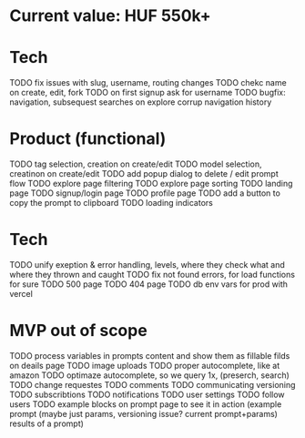 # Current value: HUF 550k+

# Tech
TODO fix issues with slug, username, routing changes
TODO chekc name on create, edit, fork
TODO on first signup ask for username
TODO bugfix: navigation, subsequest searches on explore corrup navigation history

# Product (functional)
TODO tag selection, creation on create/edit
TODO model selection, creatinon on create/edit
TODO add popup dialog to delete / edit prompt flow
TODO explore page filtering
TODO explore page sorting
TODO landing page
TODO signup/login page
TODO profile page
TODO add a button to copy the prompt to clipboard
TODO loading indicators

# Tech
TODO unify exeption & error handling, levels, where they check what and where they thrown and caught
TODO fix not found errors, for load functions for sure
TODO 500 page
TODO 404 page
TODO db env vars for prod with vercel















# MVP out of scope
TODO process variables in prompts content and show them as fillable filds on deails page
TODO image uploads
TODO proper autocomplete, like at amazon
TODO optimaze autocomplete, so we query 1x, (preserch, search)
TODO change requestes
TODO comments
TODO communicating versioning
TODO subscribtions
TODO notifications
TODO user settings
TODO follow users
TODO example blocks on prompt page to see it in action (example prompt (maybe just params, versioning issue? current prompt+params) results of a prompt)
